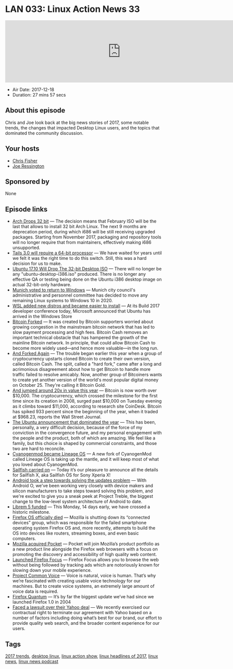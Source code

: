# LAN 033: Linux Action News 33

<iframe src="https://player.fireside.fm/v2/DAcK9LdX+zPgkh_S_?theme=dark" width="740" height="200" frameborder="0" scrolling="no"></iframe>

* Air Date: 2017-12-18
* Duration: 27 mins 57 secs

## About this episode

Chris and Joe look back at the big news stories of 2017, some notable trends, the changes that impacted Desktop Linux users, and the topics that dominated the community discussion. 

## Your hosts
* [Chris Fisher](https://linuxactionnews.com/hosts/chris)
* [Joe Ressington](https://linuxactionnews.com/hosts/joe)

## Sponsored by

None



## Episode links

  * [Arch Drops 32 bit](https://lists.archlinux.org/pipermail/arch-dev-public/2017-January/028660.html "Arch Drops 32 bit") — The decision means that February ISO will be the last that allows to install 32 bit Arch Linux. The next 9 months are deprecation period, during which i686 will be still receiving upgraded packages. Starting from November 2017, packaging and repository tools will no longer require that from maintainers, effectively making i686 unsupported. 
  * [Tails 3.0 will require a 64-bit processor](https://tails.boum.org/news/Tails_3.0_will_require_a_64-bit_processor/index.en.html "Tails 3.0 will require a 64-bit processor") — We have waited for years until we felt it was the right time to do this switch. Still, this was a hard decision for us to make.
  * [Ubuntu 17.10 Will Drop The 32-bit Desktop ISO](https://www.phoronix.com/scan.php?page=news_item&px=Ubuntu-17.10-Drops-i386-ISO "Ubuntu 17.10 Will Drop The 32-bit Desktop ISO") — There will no longer be any "ubuntu-desktop-i386.iso" produced. There is no longer any effective QA or testing being done on the Ubuntu i386 desktop image on actual 32-bit-only hardware. 
  * [Munich voted to return to Windows](https://www.theregister.co.uk/2017/11/13/munich_committee_says_all_windows_2020/ "Munich voted to return to Windows") — Munich city council's administrative and personnel committee has decided to move any remaining Linux systems to Windows 10 in 2020.
  * [WSL added new distros and became easier to install](https://venturebeat.com/2017/05/11/ubuntu-arrives-in-the-windows-store-suse-and-fedora-are-coming-to-the-windows-subsystem-for-linux/ "WSL added new distros and became easier to install") — At its Build 2017 developer conference today, Microsoft announced that Ubuntu has arrived in the Windows Store
  * [Bitcoin Forked](https://arstechnica.com/tech-policy/2017/08/why-the-bitcoin-network-just-split-in-half-and-why-it-matters/ "Bitcoin Forked") — It was created by Bitcoin supporters worried about growing congestion in the mainstream bitcoin network that has led to slow payment processing and high fees. Bitcoin Cash removes an important technical obstacle that has hampered the growth of the mainline Bitcoin network. In principle, that could allow Bitcoin Cash to become more widely used—and hence more valuable—in the long run.
  * [And Forked Again](https://motherboard.vice.com/en_us/article/d3ykaw/yet-another-bitcoin-fork-aims-to-take-power-away-from-big-miners "And Forked Again") — The trouble began earlier this year when a group of cryptocurrency upstarts cloned Bitcoin to create their own version, called Bitcoin Cash. The split, called a "hard fork," came after a long and acrimonious disagreement about how to get Bitcoin to handle more traffic failed to resolve amicably. Now, another group of Bitcoiners wants to create yet another version of the world's most popular digital money on October 25. They're calling it Bitcoin Gold.
  * [And jumped around 20x in value this year](https://www.theverge.com/2017/11/29/16714322/bitcoin-surge-10000 "And jumped around 20x in value this year") — Bitcoin is now worth over $10,000. The cryptocurrency, which crossed the milestone for the first time since its creation in 2008, surged past $10,000 on Tuesday evening as it climbs toward $11,000, according to research site CoinDesk. Bitcoin has spiked 933 percent since the beginning of the year, when it traded at $968.23, reports the Wall Street Journal.
  * [The Ubuntu announcement that dominated the year](https://insights.ubuntu.com/2017/04/05/growing-ubuntu-for-cloud-and-iot-rather-than-phone-and-convergence/ "The Ubuntu announcement that dominated the year") — This has been, personally, a very difficult decision, because of the force of my conviction in the convergence future, and my personal engagement with the people and the product, both of which are amazing. We feel like a family, but this choice is shaped by commercial constraints, and those two are hard to reconcile.
  * [Cyanogenmod became Lineage OS](https://lifehacker.com/cyanogenmod-is-dead-and-its-successor-is-lineage-os-1790554964 "Cyanogenmod became Lineage OS") — A new fork of CyanogenMod called Lineage OS is taking up the mantle, and it will keep most of what you loved about CyanogenMod.
  * [Sailfish carried on](https://blog.jolla.com/sailfishx/ "Sailfish carried on") — Today it’s our pleasure to announce all the details for Sailfish X, aka Sailfish OS for Sony Xperia X! 
  * [Android took a step towards solving the updates problem](https://android-developers.googleblog.com/2017/05/here-comes-treble-modular-base-for.html "Android took a step towards solving the updates problem") — With Android O, we've been working very closely with device makers and silicon manufacturers to take steps toward solving this problem, and we're excited to give you a sneak peek at Project Treble, the biggest change to the low-level system architecture of Android to date.
  * [Librem 5 funded](https://puri.sm/posts/librem-5-over-1-6-million-what-this-means-for-you/ "Librem 5 funded") — This Monday, 14 days early, we have crossed a historic milestone.
  * [Firefox OS officially died](https://www.theverge.com/2017/2/2/14486812/mozilla-shutting-down-connected-devices-group "Firefox OS officially died") — Mozilla is shutting down its “connected devices” group, which was responsible for the failed smartphone operating system Firefox OS and, more recently, attempts to build the OS into devices like routers, streaming boxes, and even basic computers.
  * [Mozilla acquired Pocket](https://blog.mozilla.org/blog/2017/02/27/mozilla-acquires-pocket/ "Mozilla acquired Pocket") — Pocket will join Mozilla’s product portfolio as a new product line alongside the Firefox web browsers with a focus on promoting the discovery and accessibility of high quality web content.
  * [Launched Firefox Focus](https://blog.mozilla.org/blog/2017/06/20/firefox-focus-new-to-android-blocks-annoying-ads-and-protects-your-privacy/ "Launched Firefox Focus") — Firefox Focus allows you to browse the web without being followed by tracking ads which are notoriously known for slowing down your mobile experience.
  * [Project Common Voice](https://voice.mozilla.org/ "Project Common Voice") — Voice is natural, voice is human. That’s why we’re fascinated with creating usable voice technology for our machines. But to create voice systems, an extremely large amount of voice data is required.
  * [Firefox Quantum](https://blog.mozilla.org/blog/2017/11/14/introducing-firefox-quantum/ "Firefox Quantum") — It’s by far the biggest update we’ve had since we launched Firefox 1.0 in 2004
  * [Faced a lawsuit over their Yahoo deal](https://blog.mozilla.org/blog/2017/12/05/mozilla-files-cross-complaint-against-yahoo-holdings-and-oath/ "Faced a lawsuit over their Yahoo deal") — We recently exercised our contractual right to terminate our agreement with Yahoo based on a number of factors including doing what’s best for our brand, our effort to provide quality web search, and the broader content experience for our users.



## Tags

[2017 trends](https://linuxactionnews.com/tags/2017%20trends), [desktop linux](https://linuxactionnews.com/tags/desktop%20linux), [linux action show](https://linuxactionnews.com/tags/linux%20action%20show), [linux headlines of 2017](https://linuxactionnews.com/tags/linux%20headlines%20of%202017), [linux news](https://linuxactionnews.com/tags/linux%20news), [linux news podcast](https://linuxactionnews.com/tags/linux%20news%20podcast)